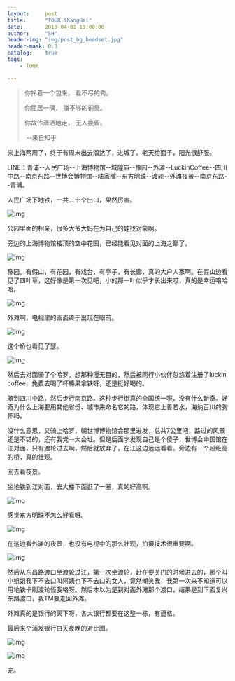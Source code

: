 ```yaml
---
layout:     post
title:      "TOUR ShangHai"
date:       2019-04-01 19:00:00
author:     "SH"
header-img: "img/post_bg_headset.jpg"
header-mask: 0.3
catalog:    true
tags:
    - TOUR

---
```




>  你拎着一个包来，
>  看不尽的秀。
>
>  你屈居一隅，
>  赚不够的铜臭。
>
>  你故作潇洒地走，
>  无人挽留。
>
>​                --来自知乎



来上海两周了，终于有周末出去溜达了，进城了。老天给面子，阳光很舒服。



LINE：青浦--人民广场--上海博物馆--城隍庙--豫园--外滩--LuckinCoffee--四川中路--南京东路--世博会博物馆--陆家嘴--东方明珠--渡轮--外滩夜景--南京东路--青浦。



人民广场下地铁，一共二十个出口，果然厉害。

![img](D:\Project\GitPages\stonehell.github.io\img\TOUR\ShangHai\人民广场站.png)

公园里面的相亲，很多大爷大妈在为自己的娃找对象啊。



旁边的上海博物馆楼顶的空中花园，已经能看见对面的上海之巅了。

![img](D:\Project\GitPages\stonehell.github.io\img\TOUR\ShangHai\上海博物馆楼顶的空中花园.png)



豫园。有假山，有花园，有戏台，有亭子，有长廊，真的大户人家啊。在假山边看见了四叶草，这好像是第一次见吧，小的那一叶似乎才长出来哎，真的是幸运咯哈哈。

![img](D:\Project\GitPages\stonehell.github.io\img\TOUR\ShangHai\四叶草.png)



外滩啊，电视里的画面终于出现在眼前。

![img](D:\Project\GitPages\stonehell.github.io\img\TOUR\ShangHai\外滩.png)



这个桥也看见了瑟。

![img](D:\Project\GitPages\stonehell.github.io\img\TOUR\ShangHai\钢桥.png)



然后去对面骑了个哈罗，想那种漫无目的，然后被同行小伙伴忽悠着注册了luckin coffee，免费去喝了杯榛果拿铁呀，还是挺好喝的。

骑到四川中路，然后步行南京路。这种步行街真的全国统一呀，没有什么新奇。好奇为什么上海要用其他省份、城市来命名它的路，体现它上善若水，海纳百川的胸怀吗。



没什么意思，又骑上哈罗，朝世博博物馆会那里进发，总共7公里吧，路过的风景还是不错的，还有我党一大会址。但是后面才发现自己是个傻子，世博会中国馆在江对面，只有渡轮过去啊，然后就放弃了，在江这边远远看看。旁边有一个超级高的桥，真的壮观。



回去看夜景。

坐地铁到江对面，去大楼下面逛了一圈，真的好高啊。

![img](D:\Project\GitPages\stonehell.github.io\img\TOUR\ShangHai\三个高楼.png)



感觉东方明珠不怎么好看呀。

![img](D:\Project\GitPages\stonehell.github.io\img\TOUR\ShangHai\东方明珠.png)



在这边看外滩的夜景，也没有电视中的那么壮观，拍摄技术很重要啊。

![img](D:\Project\GitPages\stonehell.github.io\img\TOUR\ShangHai\外滩夜景.png)



然后从东昌路渡口坐渡轮过江，第一次坐渡轮，赶在要关门的时候进去的，那个叫小姐姐我下不去口叫阿姨也下不去口的女人，竟然嘲笑我，我第一次来不知道可以用地铁卡刷渡轮怪我咯呀。然后本以为是到对面外滩那个渡口，结果是到下面复兴东路渡口，我TM要走回外滩。



外滩真的是银行的天下呀，各大银行都要在这整一栋，有逼格。

最后来个浦发银行白天夜晚的对比图。

![img](D:\Project\GitPages\stonehell.github.io\img\TOUR\ShangHai\浦发银行-白天)

![img](D:\Project\GitPages\stonehell.github.io\img\TOUR\ShangHai\浦发银行-夜景.png)



完。